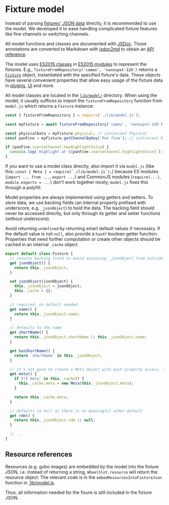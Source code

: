# Fixture model

Instead of parsing [fixtures' JSON data](fixture-format.md) directly, it is recommended to use the model. We developed it to ease handling complicated fixture features like fine channels or switching channels.

All model functions and classes are documented with [JSDoc](http://usejsdoc.org/). Those annotations are converted to Markdown with [jsdoc2md](https://github.com/jsdoc2md/jsdoc-to-markdown) to obtain an [API reference](model-api.md).

The model uses [ES2015 classes](https://developer.mozilla.org/en-US/docs/Web/JavaScript/Reference/Classes) in [ES2015 modules](https://nodejs.org/api/esm.html) to represent the fixtures. E.g., `fixtureFromRepository('cameo', 'nanospot-120')` returns a [`Fixture`](model-api.md#Fixture) object, instantiated with the specified fixture's data. These objects have several convenient properties that allow easy usage of the fixture data in [plugins](plugins.md), [UI](ui.md) and more.

All model classes are located in the [`lib/model/`](../lib/model) directory. When using the model, it usually suffices to import the `fixtureFromRepository` function from `model.js` which returns a `Fixture` instance:

<!-- While top level `await` is not supported by ESLint, skip parsing this code block. -->
<!-- eslint-skip -->
```js
const { fixtureFromRepository } = require(`./lib/model.js`);

const myFixture = await fixtureFromRepository(`cameo`, `nanospot-120`); // instanceof Fixture

const physicalData = myFixture.physical; // instanceof Physical
const panFine = myFixture.getChannelByKey(`Pan fine`); // instanceof FineChannel

if (panFine.coarseChannel.hasHighlightValue) {
  console.log(`Highlight at ${panFine.coarseChannel.highlightValue}`);
}
```

If you want to use a model class directly, also import it via `model.js` (like this: ``const { Meta } = require(`./lib/model.js`);``) because ES modules (`import ... from ...`, `export ...`) and CommonJS modules (`require(...)`, `module.exports = ...`) don't work together nicely; `model.js` fixes this through a polyfill.

Model properties are always implemented using getters and setters. To store data, we use backing fields (an internal property prefixed with underscore, e.g. `_jsonObject`) to hold the data. The backing field should never be accessed directly, but only through its getter and setter functions (without underscore).

Avoid returning `undefined` by returning smart default values if necessary. If the default value is not `null`, also provide a `hasXY` boolean getter function. Properties that need further computation or create other objects should be cached in an internal `_cache` object.

```js
export default class Fixture {
  // returns backing field to avoid accessing _jsonObject from outside
  get jsonObject() {
    return this._jsonObject;
  }

  set jsonObject(jsonObject) {
    this._jsonObject = jsonObject;
    this._cache = {};
  }

  // required, no default needed
  get name() {
    return this._jsonObject.name;
  }

  // defaults to the name
  get shortName() {
    return this._jsonObject.shortName || this._jsonObject.name;
  }

  get hasShortName() {
    return `shortName` in this._jsonObject;
  }

  // it's not good to create a Meta object with each property access, so we cache it
  get meta() {
    if (!(`meta` in this._cache)) {
      this._cache.meta = new Meta(this._jsonObject.meta);
    }

    return this._cache.meta;
  }

  // defaults to null as there is no meaningful other default
  get rdm() {
    return this._jsonObject.rdm || null;
  }

  // ...
}
```

## Resource references

Resources (e.g. gobo images) are embedded by the model into the fixture JSON, i.e. instead of returning a string, `WheelSlot.resource` will return the resource object. The relevant code is in the `embedResourcesIntoFixtureJson` function in [`lib/model.js](../lib/model.js).

Thus, all information needed for the fixure is still included in the fixture JSON.
